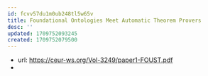 ```yaml
---
id: fcvv57du1m0ub248tl5w65v
title: Foundational Ontologies Meet Automatic Theorem Provers
desc: ''
updated: 1709752093245
created: 1709752079500
---
```


- url: https://ceur-ws.org/Vol-3249/paper1-FOUST.pdf
- 